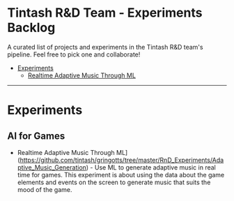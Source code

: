 # Tintash R&D Team - Experiments Backlog
A curated list of projects and experiments in the Tintash R&D team's pipeline. Feel free to pick one and collaborate!

- [Experiments](#experiments)
    - [Realtime Adaptive Music Through ML](#adaptuive-music)

- - -

# Experiments 
    
## AI for Games

* Realtime Adaptive Music Through ML](https://github.com/tintash/gringotts/tree/master/RnD_Experiments/Adaptive_Music_Generation) - Use ML to generate adaptive music in real time for games. This experiment is about using the data about the game elements and events on the screen to generate music that suits the mood of the game.
